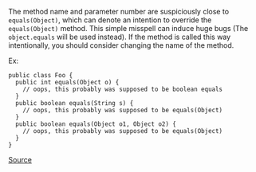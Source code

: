 The method name and parameter number are suspiciously close to `equals(Object)`, which can denote an intention to override the `equals(Object)` method.
This simple misspell can induce huge bugs (The `object.equals` will be used instead).
If the method is called this way intentionally, you should consider changing the name of the method.

Ex:

```
public class Foo {
  public int equals(Object o) {
    // oops, this probably was supposed to be boolean equals
  }
  public boolean equals(String s) {
    // oops, this probably was supposed to be equals(Object)
  }
  public boolean equals(Object o1, Object o2) {
    // oops, this probably was supposed to be equals(Object)
  }
}
```

[Source](http://pmd.sourceforge.net/pmd-5.3.2/pmd-java/rules/java/naming.html#SuspiciousEqualsMethodName)
